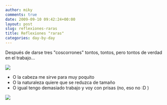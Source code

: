 ```yaml
---
author: miky
comments: true
date: 2009-09-10 09:42:24+00:00
layout: post
slug: reflexiones-raras
title: Reflexiones "raras"
categories: day-by-day
---
```


Después de darse tres "coscorrones" tontos, tontos, pero tontos de verdad en el trabajo...  


![](http://www.maniacworld.com/stupid-people.jpg)  


  * O la cabeza me sirve para muy poquito
  * O la naturaleza quiere que se reduzca de tamaño
  * O igual tengo demasiado trabajo y voy con prisas (no, eso no :D )  

  
  


![](http://img.zemanta.com/pixy.gif?x-id=0d7fd483-0604-8ad6-9986-250d9a5d0f5a)
